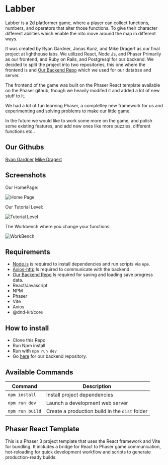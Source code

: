 # Labber

Labber is a 2d platformer game, where a player can collect functions, numbers, and operators that alter those functions. To give their character different abilities which enable the mto move around the map in different ways. 

It was created by Ryan Gardner, Jonas Kunz, and Mike Dragert as our final project at lighthouse labs. We utilized React, Node Js, and Phaser Primarily as our frontend, and Ruby on Rails, and Postgresql for our backend.
We decided to split the project into two repositories, this one where the frontend is and [Our Backend Repo](https://github.com/GardRyan/backend-phaser-game) which we used for our databse and server.

The frontend of the game was built on the Phaser React template available on the Phaser github, though we heavily modifed it and added a lot of new stuff to it.

We had a lot of fun learning Phaser, a completley new framework for us and experimenting and solving problems to make our little game.

In the future we would like to work some more on the game, and polish some existing features, and add new ones like more puzzles, different functions etc..

## Our Githubs

[Ryan Gardner](https://github.com/GardRyan)
[Mike Dragert](https://github.com/MikeDragert)

## Screenshots

Our HomePage:

![Home Page](https://github.com/Jonas-Kunz/Phaser-react-template/blob/main/docs/HomePage.png)

Our Tutorial Level:

![Tutorial Level](https://github.com/Jonas-Kunz/Phaser-react-template/blob/main/docs/TutorialLevel.png)

The Workbench where you change your functions:

![WorkBench](https://github.com/Jonas-Kunz/Phaser-react-template/blob/main/docs/Workbench22.png)



## Requirements

- [Node.js](https://nodejs.org) is required to install dependencies and run scripts via `npm`.
- [Axios-http](https://axios-http.com/docs/intro) Is required to communicate with the backend.
- [Our Backend Repo](https://github.com/GardRyan/backend-phaser-game) Is required for saving and loading save progress data.
- React/Javascript
- NPM
- Phaser
- Vite
- Axios
- @dnd-kit/core

## How to install

- Clone this Repo
- Run Npm install
- Run with ```npm run dev```
- Go [here](https://github.com/GardRyan/backend-phaser-game) for our backend repository.

## Available Commands

| Command | Description |
|---------|-------------|
| `npm install` | Install project dependencies |
| `npm run dev` | Launch a development web server |
| `npm run build` | Create a production build in the `dist` folder |

## Phaser React Template

This is a Phaser 3 project template that uses the React framework and Vite for bundling. It includes a bridge for React to Phaser game communication, hot-reloading for quick development workflow and scripts to generate production-ready builds.




